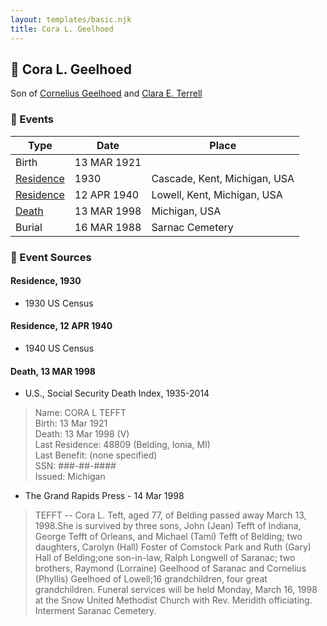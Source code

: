 ```yaml
---
layout: templates/basic.njk
title: Cora L. Geelhoed
---
```

## 🔵 Cora L. Geelhoed

Son of [Cornelius Geelhoed](/people/9/92844960) and [Clara E. Terrell](/people/6/62490094)

### 📆 Events

Type | Date | Place
------ | ------ | ------
Birth | 13 MAR 1921 |
[Residence](#event-16bf579f-3d4e-41cb-825f-2b5e6b55928b) | 1930 | Cascade, Kent, Michigan, USA
[Residence](#event-f2636e62-b982-4af0-ae7b-5526dd82f4e5) | 12 APR 1940 | Lowell, Kent, Michigan, USA
[Death](#event-e40f4fbc-638c-4925-8a0b-4295590d604b) | 13 MAR 1998 | Michigan, USA
Burial | 16 MAR 1988 | Sarnac Cemetery

### 📰 Event Sources

#### <a id="event-16bf579f-3d4e-41cb-825f-2b5e6b55928b"></a> Residence, 1930
* 1930 US Census

#### <a id="event-f2636e62-b982-4af0-ae7b-5526dd82f4e5"></a> Residence, 12 APR 1940
* 1940 US Census

#### <a id="event-e40f4fbc-638c-4925-8a0b-4295590d604b"></a> Death, 13 MAR 1998
* U.S., Social Security Death Index, 1935-2014
>   
  > Name: CORA L TEFFT  
  > Birth: 13 Mar 1921  
  > Death: 13 Mar 1998 (V)  
  > Last Residence: 48809 (Belding, Ionia, MI)  
  > Last Benefit: (none specified)  
  > SSN: ###-##-####  
  > Issued: Michigan
* The Grand Rapids Press  - 14 Mar 1998
>   
  > TEFFT -- Cora L. Teft, aged 77, of Belding passed away March 13, 1998.She is survived by three sons, John (Jean) Tefft of Indiana, George Tefft of Orleans, and Michael (Tami) Tefft of Belding; two daughters, Carolyn (Hall) Foster of Comstock Park and Ruth (Gary) Hall of Belding;one son-in-law, Ralph Longwell of Saranac; two brothers, Raymond (Lorraine) Geelhood of Saranac and Cornelius (Phyllis) Geelhoed of Lowell;16 grandchildren, four great grandchildren. Funeral services will be held Monday, March 16, 1998 at the Snow United Methodist Church with Rev. Meridith officiating. Interment Saranac Cemetery.
